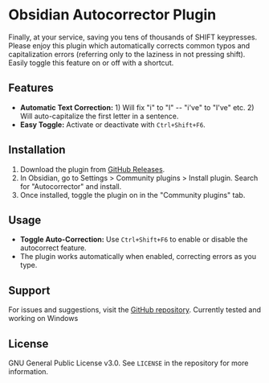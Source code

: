 # Obsidian Autocorrector Plugin

Finally, at your service, saving you tens of thousands of SHIFT keypresses. 
Please enjoy this plugin which automatically corrects common typos and capitalization errors (referring only to the laziness in not pressing shift). Easily toggle this feature on or off with a shortcut.

## Features

- **Automatic Text Correction:** 1) Will fix "i" to "I" -- "i've" to "I've" etc. 2) Will auto-capitalize the first letter in a sentence.
- **Easy Toggle:** Activate or deactivate with `Ctrl+Shift+F6`.

## Installation

1. Download the plugin from [GitHub Releases]([https://github.com/yourusername/obsidian-autocorrector/releases](https://github.com/cxj05h/Autocorrector4u)).
2. In Obsidian, go to Settings > Community plugins > Install plugin. Search for "Autocorrector" and install.
3. Once installed, toggle the plugin on in the "Community plugins" tab.

## Usage

- **Toggle Auto-Correction:** Use `Ctrl+Shift+F6` to enable or disable the autocorrect feature.
- The plugin works automatically when enabled, correcting errors as you type.

## Support

For issues and suggestions, visit the [GitHub repository]([https://github.com/cxj05h/Autocorrector4u/issues).
Currently tested and working on Windows

## License

GNU General Public License v3.0. See `LICENSE` in the repository for more information.
